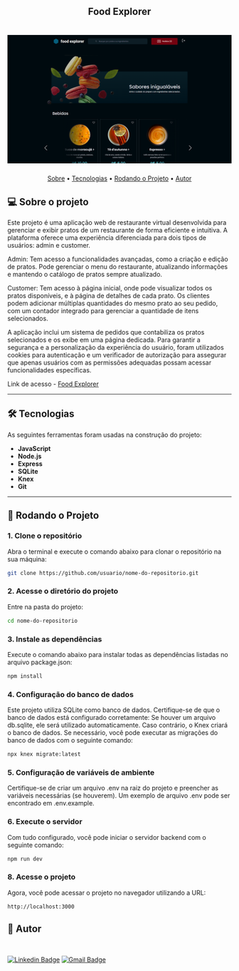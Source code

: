 <h2 align="center">Food Explorer</h2>

<h1 align="center">
    <img width="600px" alt="Food Explorer" title="#Food Explorer" src="https://github.com/freitasbr01/food-explorer-frontend/blob/main/src/assets/food-explorer.png" />
</h1>


<p align="center">
 <a href="#-sobre-o-projeto">Sobre</a> •
 <a href="#-tecnologias">Tecnologias</a> • 
 <a href="#-rodando-o-projeto">Rodando o Projeto</a> •
 <a href="#-autor">Autor</a>
</p>

## 💻 Sobre o projeto

Este projeto é uma aplicação web de restaurante virtual desenvolvida para gerenciar e exibir pratos de um restaurante de forma eficiente e intuitiva. A plataforma oferece uma experiência diferenciada para dois tipos de usuários: admin e customer.

Admin: Tem acesso a funcionalidades avançadas, como a criação e edição de pratos. Pode gerenciar o menu do restaurante, atualizando informações e mantendo o catálogo de pratos sempre atualizado.

Customer: Tem acesso à página inicial, onde pode visualizar todos os pratos disponíveis, e à página de detalhes de cada prato. Os clientes podem adicionar múltiplas quantidades do mesmo prato ao seu pedido, com um contador integrado para gerenciar a quantidade de itens selecionados.

A aplicação inclui um sistema de pedidos que contabiliza os pratos selecionados e os exibe em uma página dedicada. Para garantir a segurança e a personalização da experiência do usuário, foram utilizados cookies para autenticação e um verificador de autorização para assegurar que apenas usuários com as permissões adequadas possam acessar funcionalidades específicas.

Link de acesso - <a href="https://food-explorer01.netlify.app">Food Explorer</a>

---

## 🛠 Tecnologias

As seguintes ferramentas foram usadas na construção do projeto:

- **JavaScript**
- **Node.js**
- **Express**
- **SQLite**
- **Knex**
- **Git**

---

## 🚀 Rodando o Projeto

### 1. Clone o repositório
Abra o terminal e execute o comando abaixo para clonar o repositório na sua máquina:

```bash
git clone https://github.com/usuario/nome-do-repositorio.git
```


### 2. Acesse o diretório do projeto
Entre na pasta do projeto:
```bash
cd nome-do-repositorio
```


### 3. Instale as dependências
Execute o comando abaixo para instalar todas as dependências listadas no arquivo package.json:
```bash
npm install
```


### 4. Configuração do banco de dados
Este projeto utiliza SQLite como banco de dados. Certifique-se de que o banco de dados está configurado corretamente:
Se houver um arquivo db.sqlite, ele será utilizado automaticamente.
Caso contrário, o Knex criará o banco de dados.
Se necessário, você pode executar as migrações do banco de dados com o seguinte comando:
```bash
npx knex migrate:latest
```


### 5. Configuração de variáveis de ambiente
Certifique-se de criar um arquivo .env na raiz do projeto e preencher as variáveis necessárias (se houverem). Um exemplo de arquivo .env pode ser encontrado em .env.example.

### 6. Execute o servidor
Com tudo configurado, você pode iniciar o servidor backend com o seguinte comando:
```bash
npm run dev
```


### 8. Acesse o projeto
Agora, você pode acessar o projeto no navegador utilizando a URL:
```bash
http://localhost:3000
```


## 🦸 Autor

 <img src="https://avatars.githubusercontent.com/u/137903019?s=400&u=a5d7cc78d579a664a0b95b010c70d153f0265b60&v=4" width="100px;" style="border-radius: 50%;" alt=""/>

[![Linkedin Badge](https://img.shields.io/badge/-Alan_Freitas-blue?style=flat-square&logo=Linkedin&logoColor=white&link=https://www.linkedin.com/in/alanfreitasbr01/)](https://www.linkedin.com/in/alanfreitasbr01/)
[![Gmail Badge](https://img.shields.io/badge/-freitasbr01@gmail.com-c14438?style=flat-square&logo=Gmail&logoColor=white&link=mailto:freitasbr01@gmail.com)](mailto:freitasbr01@gmail.com)